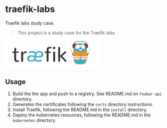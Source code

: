 # traefik-labs
Traefik labs study case.

> This project is a study case for the Traefik labs.

<div align=>
	<img align="center"  width="300px" src=/.github/assets/img/traefik-logo.png>
</div> 

## Usage

1. Build the the app and push to a registry. See README.md on `foobar-api` directory.
2. Generates the certificates following the `certs` directory instructions.
3. Install Traefik, following the README.md in the `install` directory.
4. Deploy the kubernetes resources, following the README.md in the `kubernetes` directory.

